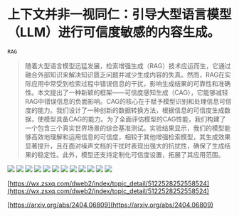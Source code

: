 # 上下文并非一视同仁：引导大型语言模型（LLM）进行可信度敏感的内容生成。
`RAG`
> 随着大型语言模型迅猛发展，检索增强生成（RAG）技术应运而生，它通过融合外部知识来解决知识匮乏问题并减少生成内容的失真。然而，RAG在实际应用中常受到检索过程中错误信息的干扰，影响生成结果的可靠性和准确性。本文提出了一种新颖的框架——可信度感知生成（CAG），它能够减轻RAG中错误信息的负面影响。CAG的核心在于赋予模型识别和处理信息可信度的能力。我们设计了一种创新的数据转换方法，根据信息的可信度生成数据，使模型具备CAG的能力。为了全面评估模型的CAG性能，我们构建了一个包含三个真实世界场景的综合基准测试。实验结果显示，我们的模型能够高效地理解和运用信息的可信度，相较于其他增强检索模型，其生成效果显著提升，且在面对噪声文档的干扰时表现出强大的抗扰性，确保了生成结果的稳定性。此外，模型还支持定制化可信度设置，拓展了其应用范围。

![](https://raw.githubusercontent.com/HuggingAGI/HuggingArxiv/main/paper_images/2404.06809/x1.png)
![](https://raw.githubusercontent.com/HuggingAGI/HuggingArxiv/main/paper_images/2404.06809/x2.png)
![](https://raw.githubusercontent.com/HuggingAGI/HuggingArxiv/main/paper_images/2404.06809/noise.png)
![](https://raw.githubusercontent.com/HuggingAGI/HuggingArxiv/main/paper_images/2404.06809/discard.png)
![](https://raw.githubusercontent.com/HuggingAGI/HuggingArxiv/main/paper_images/2404.06809/x3.png)
![](https://raw.githubusercontent.com/HuggingAGI/HuggingArxiv/main/paper_images/2404.06809/x4.png)
![](https://raw.githubusercontent.com/HuggingAGI/HuggingArxiv/main/paper_images/2404.06809/x5.png)
![](https://raw.githubusercontent.com/HuggingAGI/HuggingArxiv/main/paper_images/2404.06809/x6.png)
![](https://raw.githubusercontent.com/HuggingAGI/HuggingArxiv/main/paper_images/2404.06809/x7.png)
![](https://raw.githubusercontent.com/HuggingAGI/HuggingArxiv/main/paper_images/2404.06809/x8.png)
![](https://raw.githubusercontent.com/HuggingAGI/HuggingArxiv/main/paper_images/2404.06809/x9.png)
![](https://raw.githubusercontent.com/HuggingAGI/HuggingArxiv/main/paper_images/2404.06809/x10.png)

[https://wx.zsxq.com/dweb2/index/topic_detail/5122528252558524](https://wx.zsxq.com/dweb2/index/topic_detail/5122528252558524)

[https://arxiv.org/abs/2404.06809](https://arxiv.org/abs/2404.06809)